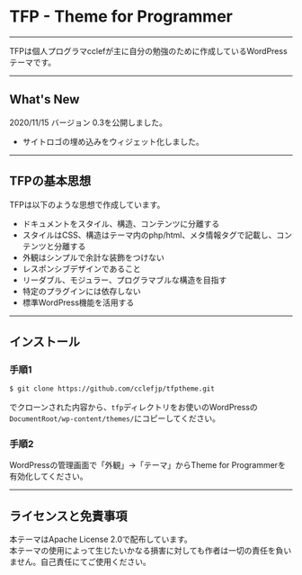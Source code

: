 # TFP - Theme for Programmer

---

TFPは個人プログラマcclefが主に自分の勉強のために作成しているWordPressテーマです。

---

## What's New

2020/11/15 バージョン 0.3を公開しました。

* サイトロゴの埋め込みをウィジェット化しました。

---

## TFPの基本思想

TFPは以下のような思想で作成しています。

* ドキュメントをスタイル、構造、コンテンツに分離する
* スタイルはCSS、構造はテーマ内のphp/html、メタ情報タグで記載し、コンテンツと分離する
* 外観はシンプルで余計な装飾をつけない
* レスポンシブデザインであること
* リーダブル、モジュラー、プログラマブルな構造を目指す
* 特定のプラグインには依存しない
* 標準WordPress機能を活用する

---

## インストール

### 手順1

```sh
$ git clone https://github.com/cclefjp/tfptheme.git
```
でクローンされた内容から、`tfp`ディレクトリをお使いのWordPressの`DocumentRoot/wp-content/themes/`にコピーしてください。

### 手順2
WordPressの管理画面で「外観」→「テーマ」からTheme for Programmerを有効化してください。

---

## ライセンスと免責事項

本テーマはApache License 2.0で配布しています。  
本テーマの使用によって生じたいかなる損害に対しても作者は一切の責任を負いません。自己責任にてご使用ください。
